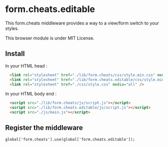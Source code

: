 form.cheats.editable
====================

This form.cheats middleware provides a way to a view/form switch to your styles.

This browser module is under MIT License.

Install
-------

In your HTML head :

```html
  <link rel="stylesheet" href="./lib/form.cheats/css/style.min.css" media="all" />
  <link rel="stylesheet" href="./lib/form.cheats.editable/css/style.min.css" media="all" />
  <link rel="stylesheet" href="./css/style.css" media="all" />
```

In your HTML body end :

```html
  <script src="./lib/form.cheats/js/script.js"></script>
  <script src="./lib/form.cheats.editable/js/script.js"></script>
  <script src="./js/main.js"></script>
```

Register the middleware
-----------------------
```
global['form.cheats'].use(global['form.cheats.editable']);
```
